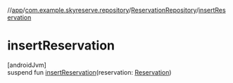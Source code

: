 //[app](../../../index.md)/[com.example.skyreserve.repository](../index.md)/[ReservationRepository](index.md)/[insertReservation](insert-reservation.md)

# insertReservation

[androidJvm]\
suspend fun [insertReservation](insert-reservation.md)(reservation: [Reservation](../../com.example.skyreserve.database.room.entity/-reservation/index.md))

